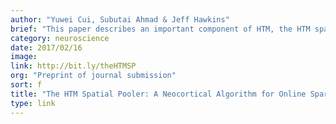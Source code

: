 ```yaml
---
author: "Yuwei Cui, Subutai Ahmad & Jeff Hawkins"
brief: "This paper describes an important component of HTM, the HTM spatial pooler, which is a neurally inspired algorithm that learns sparse distributed representations online. Written from a neuroscience perspective, the paper demonstrates key computational properties of HTM spatial pooler."
category: neuroscience
date: 2017/02/16
image:
link: http://bit.ly/theHTMSP
org: "Preprint of journal submission"
sort: f
title: "The HTM Spatial Pooler: A Neocortical Algorithm for Online Sparse Distributed Coding"
type: link
---
```

